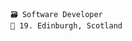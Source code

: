 ```
🗃️ Software Developer
🚀 19. Edinburgh, Scotland
```

<td colspan="2" align="center">
  <img src="https://github.com/uhcode/uhcode/github-metrics.svg" alt=""></img>
  <img width="900" height="1" alt="">
</td>
